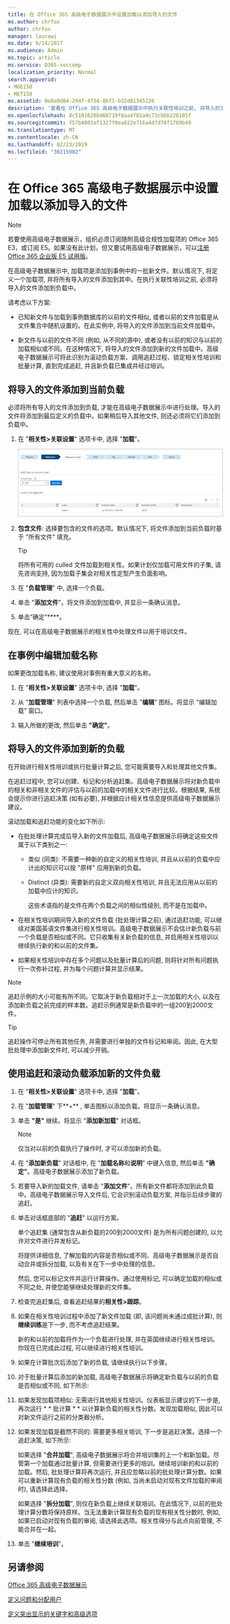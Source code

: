 ```yaml
---
title: 在 Office 365 高级电子数据展示中设置加载以添加导入的文件
ms.author: chrfox
author: chrfox
manager: laurawi
ms.date: 9/14/2017
ms.audience: Admin
ms.topic: article
ms.service: O365-seccomp
localization_priority: Normal
search.appverid:
- MOE150
- MET150
ms.assetid: 0e0a9d04-294f-4f54-8bf1-b32d81345126
description: '查看在 Office 365 高级电子数据展示中执行关联性培训之前, 将导入的文件添加到文件的最后一个已定义负载或批处理的步骤。  '
ms.openlocfilehash: 8c5101628b468719f8aa4f81a4c73cbbb226105f
ms.sourcegitcommit: f57b4001ef1327f0ea622e716a4d7d78f1769b49
ms.translationtype: MT
ms.contentlocale: zh-CN
ms.lasthandoff: 02/23/2019
ms.locfileid: "30215982"
---
```

# <a name="set-up-loads-to-add-imported-files-in-office-365-advanced-ediscovery"></a>在 Office 365 高级电子数据展示中设置加载以添加导入的文件

> [!NOTE]
> 若要使用高级电子数据展示，组织必须订阅随附高级合规性加载项的 Office 365 E3，或订阅 E5。如果没有此计划，但又要试用高级电子数据展示，可以[注册 Office 365 企业版 E5 试用版](https://go.microsoft.com/fwlink/p/?LinkID=698279)。 
  
在高级电子数据展示中, 加载项是添加到事例中的一批新文件。默认情况下, 将定义一个加载项, 并将所有导入的文件添加到其中。在执行关联性培训之前, 必须将导入的文件添加到负载中。 
  
请考虑以下方案:
  
- 已知新文件与加载到事例数据库的以前的文件相似, 或者以前的文件加载是从文件集合中随机设置的。在此实例中, 将导入的文件添加到当前文件加载中。
    
- 新文件与以前的文件不同 (例如, 从不同的源中), 或者没有以前的知识与以前的加载相似或不同。在这种情况下, 将导入的文件添加到新的文件加载中。高级电子数据展示可将此识别为滚动负载方案、调用追赶过程、锁定相关性培训和批量计算, 直到完成追赶, 并且新负载已集成并经过培训。 
    
## <a name="adding-imported-files-to-the-current-load"></a>将导入的文件添加到当前负载

必须将所有导入的文件添加到负载, 才能在高级电子数据展示中进行处理。导入的文件将添加到最后定义的负载中。如果稍后导入其他文件, 则还必须将它们添加到负载中。
  
1. 在 "**相关性\>关联设置**" 选项卡中, 选择 "**加载**"。
    
    ![相关性设置加载选项卡](media/278aac7f-655f-462f-852a-6baa5d818768.png)
  
2. **包含文件**: 选择要包含的文件的选项。默认情况下, 将文件添加到当前负载时基于 "所有文件" 填充。
    
    > [!TIP]
    > 将所有可用的 culled 文件加载到相关性。如果计划仅加载可用文件的子集, 请先咨询支持, 因为加载子集会对相关性定型产生负面影响。 
  
3. 在 "**负载管理**" 中, 选择一个负载。
    
4. 单击 "**添加文件**"。将文件添加到加载中, 并显示一条确认消息。 
    
5. 单击“确定”****。
    
现在, 可以在高级电子数据展示的相关性中处理文件以用于培训文件。
  
## <a name="editing-a-load-name-within-a-case"></a>在事例中编辑加载名称

如果更改加载名称, 建议使用对事例有重大意义的名称。
  
1. 在 "**相关性\>关联设置**" 选项卡中, 选择 "**加载**"。
    
2. 从 "**加载管理**" 列表中选择一个负载, 然后单击 "**编辑**" 图标。将显示 "编辑加载" 窗口。 
    
3. 输入所做的更改, 然后单击 **"确定"**。
    
## <a name="adding-imported-files-to-a-new-load"></a>将导入的文件添加到新的负载

在开始进行相关性培训或执行批量计算之后, 您可能需要导入和处理其他文件集。 
  
在追赶过程中, 您可以创建、标记和分析追赶集。高级电子数据展示将对新负载中的相关和非相关文件的评估与以前的加载中的相关文件进行比较。根据结果, 系统会提示你进行追赶决策 (如有必要), 并根据应计相关性信息提供高级电子数据展示建议。 
  
滚动加载和追赶功能的变化如下所示: 
  
- 在批处理计算完成后导入新的文件加载后, 高级电子数据展示将确定这些文件属于以下类别之一:
    
  - 类似 (同类): 不需要一种新的自定义的相关性培训, 并且从以前的负载中应计出的知识可以按 "原样" 应用到新的负载。 
    
  - Distinct (异类): 需要新的自定义双向相关性培训, 并且无法应用从以前的加载中应计的知识。 
    
    这些术语指的是文件在两个负载之间的相似性级别, 而不是在加载中。 
    
- 在相关性培训期间导入新的文件负载 (批处理计算之前), 通过追赶功能, 可以继续对美国英语文件集进行相关性培训。高级电子数据展示不会估计新负载与前一个负载是否相似或不同。它只收集有关新负载的信息, 并启用相关性培训以继续执行新的和以前的文件集。 
    
- 如果相关性培训中存在多个问题以及批量计算后的问题, 则将针对所有问题执行一次弥补过程, 并为每个问题计算并显示结果。
    
> [!NOTE]
> 追赶示例的大小可能有所不同。它取决于新负载相对于上一次加载的大小, 以及在添加新负载之前完成的样本数。追赶示例通常是新负载中的一组200到2000文件。 
  
> [!TIP]
> 追赶操作可停止所有其他任务, 并需要进行单独的文件标记和审阅。因此, 在大型批处理中添加新文件时, 可以减少开销。 
  
## <a name="adding-a-new-file-load-using-catch-up-and-rolling-loads"></a>使用追赶和滚动负载添加新的文件负载

1. 在 "**相关性\>关联设置**" 选项卡中, 选择 "**加载**"。
    
2. 在 "**加载管理**" 下**+** , 单击图标以添加负载。将显示一条确认消息。 
    
3. 单击 **"是"** 继续。将显示 "**添加新加载**" 对话框。 
    
    > [!NOTE]
    > 仅当对以前的负载执行了操作时, 才可以添加新的负载。 
  
4. 在 "**添加新负载**" 对话框中, 在 "**加载名称**和**说明**" 中键入信息, 然后单击 **"确定"**。高级电子数据展示添加了新负载。
    
5. 若要导入新的加载文件, 请单击 "**添加文件**"。所有新文件都将添加到此负载中。高级电子数据展示导入文件后, 它会识别滚动负载方案, 并指示后续步骤的追赶。
    
6. 单击对话框底部的 "**追赶**" 以运行方案。 
    
    单个追赶集 (通常包含从新负载的200到2000文件) 是为所有问题创建的, 以允许对文件进行并发标记。
    
    将提供详细信息, 了解加载的内容是否相似或不同、高级电子数据展示是否自动合并或拆分加载, 以及有关在下一步中处理的信息。
    
    然后, 您可以标记文件并运行计算操作。通过使用标记, 可以确定加载的相似或不同之处, 并使您能够继续处理新的文件集。
    
7. 检查完追赶集后, 查看追赶结果的**相关性\>跟踪**。 
    
1. 如果在相关性培训过程中添加了新文件加载 (即, 该问题尚未通过成批计算), 则**继续训练**是下一步, 而不考虑追赶结果。 
    
    新的和以前的加载将作为一个负载进行处理, 并在英国继续进行相关性培训。你现在已完成此过程, 可以继续进行相关性培训。 
    
2. 如果在计算批次后添加了新的负载, 请继续执行以下步骤。
    
8. 对于批量计算后添加的新加载, 高级电子数据展示将确定新负载与以前的负载是否相似或不同, 如下所示:
    
1. 如果发现加载项相似: 无需进行其他相关性培训。仪表板显示建议的下一步是, 再次运行 * * 批计算 * * 以计算新负载的相关性分数。发现加载相似, 因此可以对新文件运行之前的分类器分析。 
    
2. 如果发现加载是截然不同的: 需要更多相关培训, 下一步是追赶决策。选择一个追赶决策, 如下所示:
    
    如果选择 "**合并加载**", 高级电子数据展示将合并培训集的上一个和新加载。尽管第一个加载通过批量计算, 但需要进行更多的培训。继续培训新的和以前的加载。然后, 批处理计算将再次运行, 并且应忽略以前的批处理计算分数。如果可以重新计算现有负载的相关性分数 (例如, 当尚未启动对现有文件加载的审阅时), 请选择此选择。
    
    如果选择 "**拆分加载**", 则仅在新负载上继续关联培训。在此情况下, 以前的批处理计算分数将保持原样。当无法重新计算现有负载的现有相关性分数时, 例如, 如果已启动对现有负载的审阅, 请选择此选项。相关性得分与此点向前管理, 不能合并在一起。
    
3. 单击 "**继续培训**"。
    
## <a name="see-also"></a>另请参阅

[Office 365 高级电子数据展示](office-365-advanced-ediscovery.md)
  
[定义问题和分配用户](define-issues-and-assign-users.md)
  
[定义突出显示的关键字和高级选项](define-highlighted-keywords-and-advanced-options.md)

